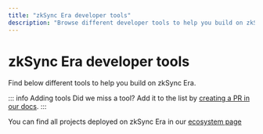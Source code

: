 ```yaml
---
title: "zkSync Era developer tools"
description: "Browse different developer tools to help you build on zkSync Era. SDKs, frameworks, IDEs, node providers, oracles and analytics."
---
```


# zkSync Era developer tools

Find below different tools to help you build on zkSync Era.

::: info Adding tools
Did we miss a tool? Add it to the list by [creating a PR in our docs](https://github.com/matter-labs/zksync-web-era-docs/compare).
:::

<DevtoolsList />

You can find all projects deployed on zkSync Era in our [ecosystem page](https://ecosystem.zksync.io/)
